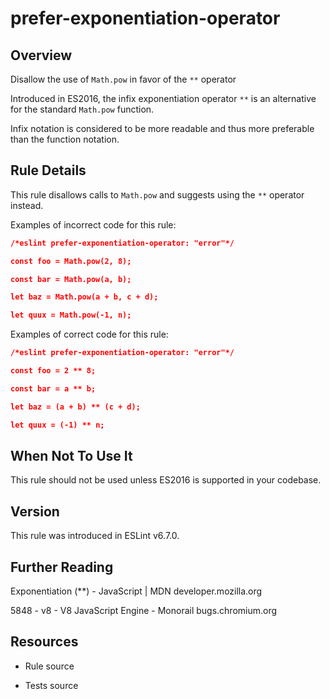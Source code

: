 

# prefer-exponentiation-operator
## Overview

Disallow the use of `Math.pow` in favor of the `**` operator

Introduced in ES2016, the infix exponentiation operator `**` is an alternative for the standard `Math.pow` function.

Infix notation is considered to be more readable and thus more preferable than the function notation.

## Rule Details

This rule disallows calls to `Math.pow` and suggests using the `**` operator instead.

Examples of incorrect code for this rule:


```json
/*eslint prefer-exponentiation-operator: "error"*/

const foo = Math.pow(2, 8);

const bar = Math.pow(a, b);

let baz = Math.pow(a + b, c + d);

let quux = Math.pow(-1, n);
```

Examples of correct code for this rule:


```json
/*eslint prefer-exponentiation-operator: "error"*/

const foo = 2 ** 8;

const bar = a ** b;

let baz = (a + b) ** (c + d);

let quux = (-1) ** n;
```

## When Not To Use It

This rule should not be used unless ES2016 is supported in your codebase.

## Version

This rule was introduced in ESLint v6.7.0.

## Further Reading

Exponentiation (**) - JavaScript | MDN 
 developer.mozilla.org

5848 - v8 - V8 JavaScript Engine - Monorail 
 bugs.chromium.org

## Resources


- Rule source 

- Tests source 

